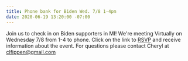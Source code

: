 ```yaml
---
title: Phone bank for Biden Wed. 7/8 1-4pm
date: 2020-06-19 13:20:00 -07:00
---
```


Join us to check in on Biden supporters in MI! 
We're meeting Virtually on Wednesday 7/8 from 1-4 to phone.  Click on the link to [RSVP](https://docs.google.com/forms/d/e/1FAIpQLSeEZ1pyFg8uT51n_yjl7ViE3xjrkGtyUmMEQ1IxAGK-Zv5_kg/viewform) and receive information about the event. For questions please contact Cheryl at clfippen@gmail.com
